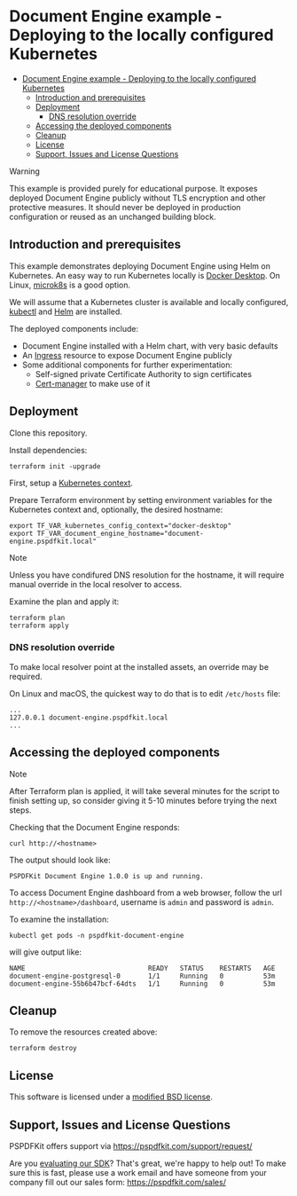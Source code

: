 # Document Engine example - Deploying to the locally configured Kubernetes

- [Document Engine example - Deploying to the locally configured Kubernetes](#document-engine-example---deploying-to-the-locally-configured-kubernetes)
  - [Introduction and prerequisites](#introduction-and-prerequisites)
  - [Deployment](#deployment)
    - [DNS resolution override](#dns-resolution-override)
  - [Accessing the deployed components](#accessing-the-deployed-components)
  - [Cleanup](#cleanup)
  - [License](#license)
  - [Support, Issues and License Questions](#support-issues-and-license-questions)

> [!WARNING]
> This example is provided purely for educational purpose. 
> It exposes deployed Document Engine publicly without TLS encryption and other protective measures. 
> It should never be deployed in production configuration or reused as an unchanged building block. 

## Introduction and prerequisites

This example demonstrates deploying Document Engine using Helm on Kubernetes. An easy way to run Kubernetes locally is [Docker Desktop](https://docs.docker.com/desktop/kubernetes/). On Linux, [microk8s](https://microk8s.io/) is a good option.

We will assume that a Kubernetes cluster is available and locally configured, 
[kubectl](https://kubernetes.io/docs/tasks/tools/install-kubectl-linux/) and [Helm](https://helm.sh/docs/intro/install/) are installed.

The deployed components include:

* Document Engine installed with a Helm chart, with very basic defaults
* An [Ingress](https://kubernetes.io/docs/concepts/services-networking/ingress/) resource to expose Document Engine publicly
* Some additional components for further experimentation:
  * Self-signed private Certificate Authority to sign certificates
  * [Cert-manager](https://cert-manager.io/) to make use of it

## Deployment

Clone this repository.

Install dependencies:

```shell
terraform init -upgrade
```

First, setup a [Kubernetes context](https://kubernetes.io/docs/tasks/access-application-cluster/configure-access-multiple-clusters/). 

Prepare Terraform environment by setting environment variables for the Kubernetes context and, optionally, the desired hostname:

```shell
export TF_VAR_kubernetes_config_context="docker-desktop"
export TF_VAR_document_engine_hostname="document-engine.pspdfkit.local"
```

> [!NOTE]
> Unless you have condifured DNS resolution for the hostname, it will require manual override in the local resolver to access.

Examine the plan and apply it:

```shell
terraform plan
terraform apply
```

### DNS resolution override

To make local resolver point at the installed assets, an override may be required. 

On Linux and macOS, the quickest way to do that is to edit `/etc/hosts` file:

```
...
127.0.0.1 document-engine.pspdfkit.local
...
```

## Accessing the deployed components

> [!NOTE]
> After Terraform plan is applied, it will take several minutes for the script to finish setting up, 
> so consider giving it 5-10 minutes before trying the next steps. 

Checking that the Document Engine responds:

```shell
curl http://<hostname>
```

The output should look like:

```
PSPDFKit Document Engine 1.0.0 is up and running.
```

To access Document Engine dashboard from a web browser, follow the url `http://<hostname>/dashboard`, username is `admin` and password is `admin`.

To examine the installation: 

```shell
kubectl get pods -n pspdfkit-document-engine
```

will give output like: 

```
NAME                               READY   STATUS    RESTARTS   AGE
document-engine-postgresql-0       1/1     Running   0          53m
document-engine-55b6b47bcf-64dts   1/1     Running   0          53m
```

## Cleanup

To remove the resources created above: 

```shell
terraform destroy
```

## License

This software is licensed under a [modified BSD license](LICENSE).

## Support, Issues and License Questions

PSPDFKit offers support via https://pspdfkit.com/support/request/

Are you [evaluating our SDK](https://pspdfkit.com/try/)? That's great, we're happy to help out! To make sure this is fast, please use a work email and have someone from your company fill out our sales form: https://pspdfkit.com/sales/

